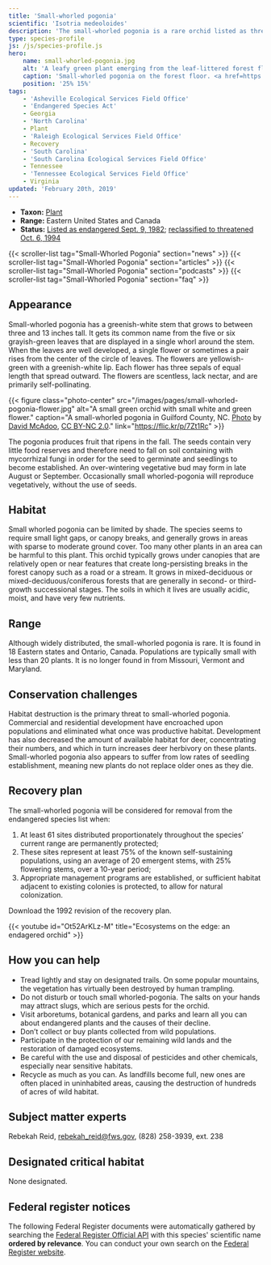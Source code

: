 ```yaml
---
title: 'Small-whorled pogonia'
scientific: 'Isotria medeoloides'
description: 'The small-whorled pogonia is a rare orchid listed as threatened on the endangered species list.'
type: species-profile
js: /js/species-profile.js
hero:
    name: small-whorled-pogonia.jpg
    alt: 'A leafy green plant emerging from the leaf-littered forest floor.'
    caption: 'Small-whorled pogonia on the forest floor. <a href=https://flic.kr/p/GVybTb">Photo</a> by Gary Peeples, USFWS.'
    position: '25% 15%'
tags:
    - 'Asheville Ecological Services Field Office'
    - 'Endangered Species Act'
    - Georgia
    - 'North Carolina'
    - Plant
    - 'Raleigh Ecological Services Field Office'
    - Recovery
    - 'South Carolina'
    - 'South Carolina Ecological Services Field Office'
    - Tennessee
    - 'Tennessee Ecological Services Field Office'
    - Virginia
updated: 'February 20th, 2019'
---
```


- **Taxon:** [Plant](/wildlife/plants)
- **Range:** Eastern United States and Canada
- **Status:** [Listed as endangered Sept. 9, 1982](https://ecos.fws.gov/docs/federal_register/fr621.pdf); [reclassified to threatened Oct. 6, 1994](https://ecos.fws.gov/docs/federal_register/fr2715.pdf)

{{< scroller-list tag="Small-Whorled Pogonia" section="news" >}}
{{< scroller-list tag="Small-Whorled Pogonia" section="articles" >}}
{{< scroller-list tag="Small-Whorled Pogonia" section="podcasts" >}}
{{< scroller-list tag="Small-Whorled Pogonia" section="faq" >}}

## Appearance

Small-whorled pogonia has a greenish-white stem that grows to between three and 13 inches tall. It gets its common name from the five or six grayish-green leaves that are displayed in a single whorl around the stem. When the leaves are well developed, a single flower or sometimes a pair rises from the center of the circle of leaves. The flowers are yellowish-green with a greenish-white lip. Each flower has three sepals of equal length that spread outward.  The flowers are scentless, lack nectar, and are primarily self-pollinating.

{{< figure class="photo-center" src="/images/pages/small-whorled-pogonia-flower.jpg" alt="A small green orchid with small white and green flower." caption="A small-whorled pogonia in Guilford County, NC. <a href='https://flic.kr/p/7Zt1Rc'>Photo</a> by <a href='https://www.flickr.com/photos/ncorchid/'>David McAdoo</a>, <a href='https://creativecommons.org/licenses/by-nc/2.0/'>CC BY-NC 2.0</a>." link="https://flic.kr/p/7Zt1Rc" >}}

The pogonia produces fruit that ripens in the fall. The seeds contain very little food reserves and therefore need to fall on soil containing with mycorrhizal fungi in order for the seed to germinate and seedlings to become established. An over-wintering vegetative bud may form in late August or September. Occasionally small whorled-pogonia will reproduce vegetatively, without the use of seeds.

## Habitat

Small whorled pogonia can be limited by shade. The species seems to require small light gaps, or canopy breaks, and generally grows in areas with sparse to moderate ground cover. Too many other plants in an area can be harmful to this plant. This orchid typically grows under canopies that are relatively open or near features that create long-persisting breaks in the forest canopy such as a road or a stream. It grows in mixed-deciduous or mixed-deciduous/coniferous forests that are generally in second- or third-growth successional stages. The soils in which it lives are usually acidic, moist, and have very few nutrients.

## Range

Although widely distributed, the small-whorled pogonia is rare. It is found in 18 Eastern states and Ontario, Canada. Populations are typically small with less than 20 plants. It is no longer found in  from Missouri, Vermont and Maryland.

## Conservation challenges

Habitat destruction is the primary threat to small-whorled pogonia. Commercial and residential development have encroached upon populations and eliminated what once was productive habitat. Development has also decreased the amount of available habitat for deer, concentrating their numbers, and which in turn increases deer herbivory on these plants. Small-whorled pogonia also appears to suffer from low rates of seedling establishment, meaning new plants do not replace older ones as they die.

## Recovery plan

The small-whorled pogonia will be considered for removal from the endangered species list when:

1. At least 61 sites distributed proportionately throughout the species’ current range are permanently protected;
2. These sites represent at least 75% of the known self-sustaining populations, using an average of 20 emergent stems, with 25% flowering stems, over a 10-year period;
3. Appropriate management programs are established, or sufficient habitat adjacent to existing colonies is protected, to allow for natural colonization.

Download the 1992 revision of the recovery plan.

{{< youtube id="Ot52ArKLz-M" title="Ecosystems on the edge: an endagered orchid" >}}

## How you can help

- Tread lightly and stay on designated trails. On some popular mountains, the vegetation has virtually been destroyed by human trampling.
- Do not disturb or touch small whorled-pogonia. The salts on your hands may attract slugs, which are serious pests for the orchid.
- Visit arboretums, botanical gardens, and parks and learn all you can about endangered plants and the causes of their decline.
- Don’t collect or buy plants collected from wild populations.
- Participate in the protection of our remaining wild lands and the restoration of damaged ecosystems.
- Be careful with the use and disposal of pesticides and other chemicals, especially near sensitive habitats. 
- Recycle as much as you can. As landfills become full, new ones are often placed in uninhabited areas, causing the destruction of hundreds of acres of wild habitat.

## Subject matter experts

Rebekah Reid, [rebekah_reid@fws.gov](mailto:rebekah_reid@fws.gov), (828) 258-3939, ext. 238

## Designated critical habitat

None designated.

## Federal register notices

The following Federal Register documents were automatically gathered by searching the [Federal Register Official API](https://www.federalregister.gov/blog/learn/developers) with this species' scientific name **ordered by relevance**. You can conduct your own search on the [Federal Register website](https://www.federalregister.gov/articles/search).
